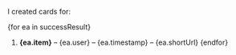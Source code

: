 I created cards for:

{for ea in successResult}
1. **{ea.item}** – {ea.user} – {ea.timestamp} – {ea.shortUrl}
{endfor}